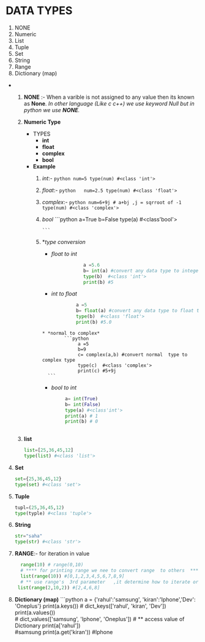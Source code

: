 # DATA TYPES
 1.    NONE
 2.    Numeric
 3.    List
 4.    Tuple
 5.    Set
 6.    String
 7.    Range 
 8.    Dictionary  (map) 


 * 
   1. **NONE** :-   When a varible is not assigned to any value then its known as **None**. *In other   language (Like c c++) we use keyword Null but in python we use **NONE**.*
   
   2. **Numeric Type**
      * TYPES
         * **int**       
         * **float**
         * **complex**
         * **bool**
      * __Example__
          1. *int*:-
                  ```python
                                num=5
                                type(num)
                                #<class 'int'>
                  ```   
          2. *float*:-
                   ```python  
                              num=2.5
                              type(num)
                              #<class 'float'>
                   ``` 
           3. *complex*:-
                   ```python
                               num=6+9j # a+bj ,j = sqrroot of -1
                               type(num)
                               #<class 'complex'>
                   ```         
           4. *bool*
                   ```python
                         a=True
                         b=False
                         type(a) #<class'bool'>             
                              
                  ```       
           5. **type conversion* 
                * *float to int* 
                ```python 
                               a =5.6
                               b= int(a) #convert any data type to integer type  
                               type(b)  #<class 'int'>
                               print(b) #5
                 ```
                 * *int to float*  
                      ```python 
                               a =5
                               b= float(a) #convert any data type to float type  
                               type(b)  #<class 'float'>
                               print(b) #5.0
                    ```                   
                  * *normal to complex*
                          ```python 
                               a =5
                               b=9
                               c= complex(a,b) #convert normal  type to complex type   
                               type(c)  #<class 'complex'>
                               print(c) #5+9j
                    ```
                 *  *bool to int*   
                    ```python
                         a= int(True)
                         b= int(False)
                         type(a) #<class'int'>
                         print(a) # 1
                         print(b) # 0            
                              
                    ```
   3. **list**
        ```python
        list=[25,36,45,12]
        type(list) #<class 'list'>             
        ```
  4. **Set**
        ```python
        set={25,36,45,12}
        type(set) #<class 'set'>             
        ```           
  5. **Tuple**
      ```python
      tupl=(25,36,45,12)
      type(typle) #<class 'tuple'>             
      ``` 
  6. **String**
      ```python
      str="saha"
      type(str) #<class 'str'>             
      ```                   
  7. **RANGE**:- for  iteration in value  
       ```python
         range(10) # range(0,10)
         # **** for printing range we nee to convert range  to others  *** #
         list(range(10)) #[0,1,2,3,4,5,6,7,8,9]
         # ** use range's  3rd parameter   ,it determine how to iterate or how many steps to jump for second number *** #
        list(range(2,10,2)) #[2,4,6,8] 
      ```    
  8. **Dictionary  (map)** 
          ```python
             a =  {'rahul':'samsung', 'kiran':'Iphone','Dev': 'Oneplus'}
           print(a.keys())
            # dict_keys(['rahul', 'kiran', 'Dev'])
            print(a.values())  
            # dict_values(['samsung', 'Iphone', 'Oneplus'])
            # ** access value of Dictionary
            print(a['rahul'])  
            #samsung
            print(a.get('kiran'))
            #Iphone

   ```     